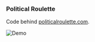 ### Political Roulette

Code behind [politicalroulette.com](https://politicalroulette.com).

![Demo](https://github.com/yuriybash/non-hacker-news-chrome/blob/master/assets/non_hn_news_preview.gif)
